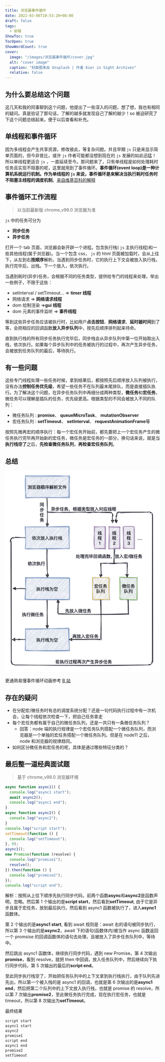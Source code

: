 ```yaml
---
title: 浏览器事件循环
date: 2022-03-06T10:53:20+08:00
draft: false
tags:
  - 前端
ShowToc: true
TocOpen: true
ShowWordCount: true
cover:
  image: "/images/浏览器事件循环/cover.jpg"
  alt: "cover image"
  caption: "封面图来自 Unsplash | 作者 Kier in Sight Archives"
  relative: false
---
```


## 为什么要总结这个问题

这几天和我的同事聊到这个问题，他提出了一些深入的问题，想了想，我也有相同的疑问。真是验证了那句话，了解的越多就发现自己了解的越少！so 被迫研究了下这个问题总结起来。便于以后查看和补充。

## 单线程和事件循环

因为多线程会产生共享资源，修改彼此，等复杂问题。并且早期 `js` 只是来显示简单页面的，但今非昔比，或许 `js` 作者可能都没想到现在的 `js` 发展的如此迅猛！所以单线程更适合 `js` ，一直延续至今。那问题来了，只有单线程是如何处理耗时任务且实现不阻塞的呢，这里就用到了事件循环。**事件循环(event loop)**是一种计算机系统运行机制。作为单线程的 `js` 来说，事件循环是来**解决当执行耗时任务时不阻塞主线程的调度机制**。[来自维基百科的解释](https://zh.wikipedia.org/zh-tw/%E4%BA%8B%E4%BB%B6%E7%8E%AF)

## 事件循环工作流程

> 以当前最新版 chrome_v98.0 浏览器为准

`js` 中的任务可分为

- **同步任务**
- **异步任务**

打开一个 tab 页面，浏览器会新开辟一个进程。包含执行栈( `js` 主执行线程)和一些其他线程(属于浏览器)。当一个包含 css， `js` 的 html 页面被加载时，会从上往下，从左到右**按顺序**解析。当遇到同步任务时，它的执行上下文会被放入执行栈，执行完毕后，出栈。下一个放入，依次执行。

当遇到耗时(异步)任务，会根据不同的任务类型，提供给专门的线程来处理，举出一些例子，不限于这些：

- setInterval / setTimeout... ⇒ **timer 线程**
- 网络请求 ⇒ **网络请求线程**
- dom 绘制渲染 ⇒**gui 线程**
- dom 元素的事件监听 ⇒ **事件线程**

等到这些异步任务应该被执行时，比如用户**点击按钮**、**网络请求**、**延时器时间**到了等，会把相应的回调函数**放入异步队列**中，按先后顺序排列起来待命。

直到执行栈的所有同步任务执行完毕后，同步栈会从异步队列中第一位开始取出入栈，依次执行。如果每个异步队列中的任务被执行的过程中，再次产生异步任务，会被放到任务队列的最后，等待执行。

## 有一些问题

这些专门线程处理一些任务时候，拿到结果后，都按照先后顺序放入队列被执行，没有办法**控制任务优先级**，希望一些任务不在队列最末尾排队，而是直接插队执行。为了解决这个问题，在异步任务队列中再细分成两种类型，**微任务**和**宏任务**，微任务可以理解是插队的任务，优先级更高。根据类型的不同会被放入不同的队列：

- 微任务队列 : **promise**、 **queueMicroTask**、 **mutationObserver**
- 宏任务队列 : **setTimeout**、 **setInterval**、 **requestAnimationFrame**等

按照先微再宏的顺序执行：每一个宏任务开始前，都先要把上一个宏任务产生的微任务执行完毕再开始新的宏任务，微任务是宏任务的一部分，换句话来说，就是当**执行栈空了**之后，**先检查微任务队列**，**再检查宏任务队列**。

## 总结

![image-20220306115359466](/images/浏览器事件循环/WechatIMG13.png)

更通熟易懂事件循环动画参考 [B 站](https://www.bilibili.com/video/BV1K4411D7Jb)

## 存在的疑问

- 在分配宏/微任务时有总的调度系统分配？还是一句代码执行过程中有一次机会，让每个线程依次检查一下，把自己任务拿走
- 每个宏任务都有属于自己的微任务队列，还是一共只有一条微任务队列？
  - 回答：node 端的执行规律是一个宏任务队列搭配一个微任务队列，而浏览器是一个单独的宏任务搭配一个微任务队列。但是在 node11 之后，node 和浏览器的规律趋同。
- 如何区分微任务和宏任务的呢，具体是通过哪些特征分类的？

## **最后整一道经典面试题**

> 基于 chrome_v98.0 浏览器环境

```javascript
async function async1() {
  console.log("async1 start");
  await async2();
  console.log("async1 end");
}
async function async2() {
  console.log("async2");
}
console.log("script start");
setTimeout(function () {
  console.log("setTimeout");
}, 0);
async1();
new Promise(function (resolve) {
  console.log("promise1");
  resolve();
}).then(function () {
  console.log("promise2");
});
console.log("script end");
```

解析：按照从上往下顺序先执行同步代码，前两个函数**async**和**async2**是函数声明，忽略。然后第 1 个输出的是**script start**，然后看到**setTimeout**, 由于它是异步且属于宏任务，放到最后执行。然后看到 async1 函数被执行了，进入**async1**函数体。

第 2 个输出的是**async1 start**, 看到 await 规则是：await 右的语句被同步执行，所以第 3 个输出的是**async2**，await 下的语句(函数体内)被当作 async 函数返回一个 promsise 的回调函数体的语句去处理，且被放入了异步任务队列中，等待中。

然后跳出 async1 函数体，继续执行同步代码，遇到 new Promise，第 4 次输出**promise**，看到 resolve，就把 then 中回调，放入任务队列中，然后继续向下执行同步代码，第 5 次输出的最后的**script end**。

至此同步执行栈空了，开始把任务队列中的上下文拿到执行栈执行，由于队列先进先出，所以第一个被入栈的是 async1 的回调，也就是第 6 次输出的是**async1 end**，然后把第二个队列中的上下文放入执行栈，也就是 promise 的 resolve，所以第 7 次输出**promise2**，至此微任务执行完成，现在执行宏任务，也就是 timeout，所以第 8 次输出为**setTimeout**。

最终结果

```javascipt
script start
async1 start
async2
promise1
script end
async1 end
promise2
setTimeout
```
